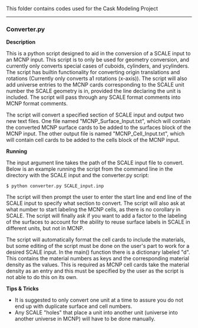 This folder contains codes used for the Cask Modeling Project

***

### Converter.py

**Description**

This is a python script designed to aid in the conversion of a SCALE input to an MCNP input. This script is to only be used for geometry conversion, and currently only converts special cases of cuboids, cylinders, and ycylinders. The script has builtin functionality for converting origin translations and rotations (Currently only converts a1 rotations (x-axis)). The script will also add universe entries to the MCNP cards corresponding to the SCALE unit number the SCALE geometry is in, provided the line declaring the unit is included. The script will pass through any SCALE format comments into MCNP format comments.

The script will convert a specified section of SCALE input and output two new text files. One file named "MCNP_Surface_Input.txt", which will contain the converted MCNP surface cards to be added to the surfaces block of the MCNP input. The other output file is named "MCNP_Cell_Input.txt", which will contain cell cards to be added to the cells block of the MCNP input.

**Running**

The input argument line takes the path of the SCALE input file to convert. Below is an example running the script from the command line in the directory with the SCALE input and the converter.py script:

```
$ python converter.py SCALE_input.inp
```

The script will then prompt the user to enter the start line and end line of the SCALE input to specify what section to convert. The script will also ask at what number to start labeling the MCNP cells, as there is no corollary in SCALE. The script will finally ask if you want to add a factor to the labeling of the surfaces to account for the ability to reuse surface labels in SCALE in different units, but not in MCNP.

The script will automatically format the cell cards to include the materials, but some editing of the script must be done on the user's part to work for a desired SCALE input. In the main() function there is a dictionary labeled "d". This contains the material numbers as keys and the corresponding material density as the values. This is required as MCNP cell cards take the material density as an entry and this must be specified by the user as the script is not able to do this on its own.

**Tips & Tricks**
* It is suggested to only convert one unit at a time to assure you do not end up with duplicate surface and cell numbers.
* Any SCALE "holes" that place a unit into another unit (universe into another universe in MCNP) will have to be done manually.

